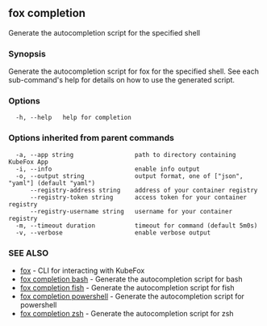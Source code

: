 ## fox completion

Generate the autocompletion script for the specified shell

### Synopsis

Generate the autocompletion script for fox for the specified shell.
See each sub-command's help for details on how to use the generated script.


### Options

```
  -h, --help   help for completion
```

### Options inherited from parent commands

```
  -a, --app string                 path to directory containing KubeFox App
  -i, --info                       enable info output
  -o, --output string              output format, one of ["json", "yaml"] (default "yaml")
      --registry-address string    address of your container registry
      --registry-token string      access token for your container registry
      --registry-username string   username for your container registry
  -m, --timeout duration           timeout for command (default 5m0s)
  -v, --verbose                    enable verbose output
```

### SEE ALSO

* [fox](fox.md)	 - CLI for interacting with KubeFox
* [fox completion bash](fox_completion_bash.md)	 - Generate the autocompletion script for bash
* [fox completion fish](fox_completion_fish.md)	 - Generate the autocompletion script for fish
* [fox completion powershell](fox_completion_powershell.md)	 - Generate the autocompletion script for powershell
* [fox completion zsh](fox_completion_zsh.md)	 - Generate the autocompletion script for zsh

